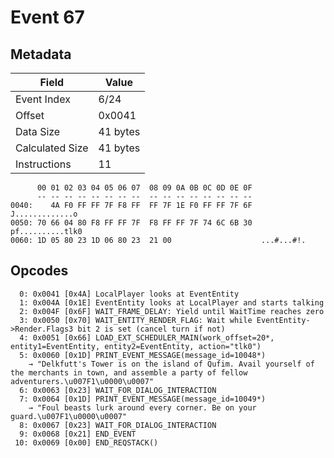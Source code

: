 # Event 67

## Metadata

| Field           | Value    |
|-----------------|----------|
| Event Index     | 6/24     |
| Offset          | 0x0041   |
| Data Size       | 41 bytes |
| Calculated Size | 41 bytes |
| Instructions    | 11       |

```
      00 01 02 03 04 05 06 07  08 09 0A 0B 0C 0D 0E 0F
      -- -- -- -- -- -- -- --  -- -- -- -- -- -- -- --
0040:    4A F0 FF FF 7F F8 FF  FF 7F 1E F0 FF FF 7F 6F   J.............o
0050: 70 66 04 80 F8 FF FF 7F  F8 FF FF 7F 74 6C 6B 30  pf..........tlk0
0060: 1D 05 80 23 1D 06 80 23  21 00                    ...#...#!.      
```

## Opcodes

```
  0: 0x0041 [0x4A] LocalPlayer looks at EventEntity
  1: 0x004A [0x1E] EventEntity looks at LocalPlayer and starts talking
  2: 0x004F [0x6F] WAIT_FRAME_DELAY: Yield until WaitTime reaches zero
  3: 0x0050 [0x70] WAIT_ENTITY_RENDER_FLAG: Wait while EventEntity->Render.Flags3 bit 2 is set (cancel turn if not)
  4: 0x0051 [0x66] LOAD_EXT_SCHEDULER_MAIN(work_offset=20*, entity1=EventEntity, entity2=EventEntity, action="tlk0")
  5: 0x0060 [0x1D] PRINT_EVENT_MESSAGE(message_id=10048*)
    → "Delkfutt's Tower is on the island of Qufim. Avail yourself of the merchants in town, and assemble a party of fellow adventurers.\u007F1\u0000\u0007"
  6: 0x0063 [0x23] WAIT_FOR_DIALOG_INTERACTION
  7: 0x0064 [0x1D] PRINT_EVENT_MESSAGE(message_id=10049*)
    → "Foul beasts lurk around every corner. Be on your guard.\u007F1\u0000\u0007"
  8: 0x0067 [0x23] WAIT_FOR_DIALOG_INTERACTION
  9: 0x0068 [0x21] END_EVENT
 10: 0x0069 [0x00] END_REQSTACK()
```
